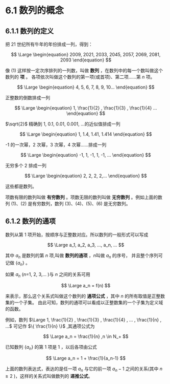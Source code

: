 # 6.1 数列的概念

## 6.1.1 数列的定义

把 21 世纪所有牛年的年份排成一列，得到：

$$
\Large
\begin{equation}
  2009, 2021, 2033, 2045, 2057, 2069, 2081, 2093
\end{equation}
$$

像 (1) 这样按一定次序排列的一列数，叫做 **数列** ，在数列中的每一个数叫做这个数列的 **项** 。
各项依次叫做这个数列的第一项(或首项)、第二项……第 $n$ 项。

$$
\Large
\begin{equation}
  4, 5, 6, 7, 8, 9, 10...
\end{equation}
$$

正整数的倒数排成一列

$$
\Large
\begin{equation}
1, \frac{1}{2} , \frac{1}{3} , \frac{1}{4} ... 
\end{equation}
$$

$\sqrt{2}$ 精确到 1, 0.1, 0.01, 0.001, ...的近似值排成一列

$$
\Large
\begin{equation}
1, 1.4, 1.41, 1.414
\end{equation}
$$

-1 的一次幂，2 次幂，3 次幂，4 次幂……排成一列

$$
\Large
\begin{equation}
-1, 1, -1, 1, -1, ...
\end{equation}
$$

无穷多个 2 排成一列

$$
\Large
\begin{equation}
2, 2, 2, 2,...
\end{equation}
$$

这些都是数列。

项数有限的数列叫做 **有穷数列** 。项数无限的数列叫做 **无穷数列** 。例如上面的数列 (1)、(2) 是有穷数列，数列 (3)、(4)、(5)、(6) 是无穷数列。

##  6.1.2 数列的通项

  数列从第 1 项开始，按顺序与正整数对应。所以数列的一般形式可以写成

$$
\Large
a_1, a_2, a_3, ..., a_n, ...
$$

其中 $a_n$ 是数列的第 $n$ 项,叫做 **数列的通项** ，$n$叫做 $a_n$ 的序号，
并且整个序列可记做 {$a_n$} 。

如果 $a_n$ ($n$=1, 2, 3,... )与 $n$ 之间的关系可用

$$
\Large
a_n = f(n)
$$

来表示，那么这个关系式叫做这个数列的 **通项公式** ，其中 $n$ 的所有取值是正整数集的一个子集。
由此可知，数列的通项可以看成以正整数集的一个子集为定义域的函数。

例如，数列 $\Large 1, \frac{1}{2} , \frac{1}{3} , \frac{1}{4} , ... , \frac{1}{n} , ...$
可记作 $\{ \frac{1}{n} \}$ ,其通项公式为

$$
\Large
a_n = \frac{1}{n} ,n \in N_+
$$

已知数列 {$a_n$} 的第 1 项是 1 ，以后各项由公式

$$
\Large
a_n = 1 + \frac{1}{a_n-1}
$$

上面的数列表达式，表达的是任一项 $a_n$ 与它的前一项 $a_n-1$ 之间的关系(其中 $n \ge 2$ )，这样的关系式叫做数列的 **递推公式**。








